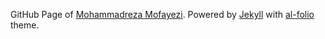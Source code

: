 GitHub Page of [Mohammadreza Mofayezi](https://ckoorosh.github.io).
Powered by <a href="https://jekyllrb.com/" target="_blank">Jekyll</a> with <a href="https://github.com/alshedivat/al-folio">al-folio</a> theme.
